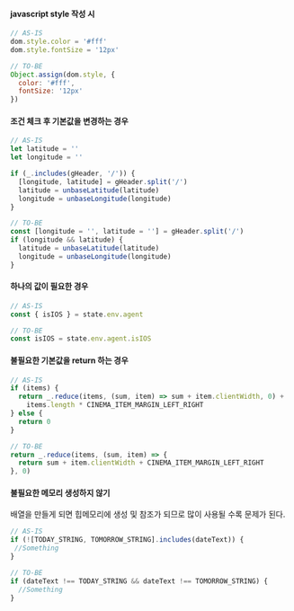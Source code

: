#### javascript style 작성 시
```js
// AS-IS
dom.style.color = '#fff'
dom.style.fontSize = '12px'

// TO-BE
Object.assign(dom.style, {
  color: '#fff',
  fontSize: '12px'
})
```

#### 조건 체크 후 기본값을 변경하는 경우
```js
// AS-IS
let latitude = ''
let longitude = ''

if (_.includes(gHeader, '/')) {
  [longitude, latitude] = gHeader.split('/')
  latitude = unbaseLatitude(latitude)
  longitude = unbaseLongitude(longitude)
}

// TO-BE
const [longitude = '', latitude = ''] = gHeader.split('/')
if (longitude && latitude) {
  latitude = unbaseLatitude(latitude)
  longitude = unbaseLongitude(longitude)
}
```

#### 하나의 값이 필요한 경우
```js
// AS-IS
const { isIOS } = state.env.agent

// TO-BE
const isIOS = state.env.agent.isIOS
```

#### 불필요한 기본값을 return 하는 경우
```js
// AS-IS
if (items) {
  return _.reduce(items, (sum, item) => sum + item.clientWidth, 0) +
    items.length * CINEMA_ITEM_MARGIN_LEFT_RIGHT
} else {
  return 0
}

// TO-BE
return _.reduce(items, (sum, item) => {
  return sum + item.clientWidth + CINEMA_ITEM_MARGIN_LEFT_RIGHT
}, 0)
```

#### 불필요한 메모리 생성하지 않기
배열을 만들게 되면 힙메모리에 생성 및 참조가 되므로 많이 사용될 수록 문제가 된다.
```js
// AS-IS
if (![TODAY_STRING, TOMORROW_STRING].includes(dateText)) {
 //Something
}

// TO-BE
if (dateText !== TODAY_STRING && dateText !== TOMORROW_STRING) {
  //Something
}
```